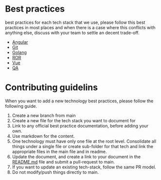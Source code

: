 # Best practices
best practices for each tech stack that we use, please follow this best practices in most places and when there is a case where this conflicts with anything else, discuss with your team to settle an decent trade-off.
- [Angular](angular.md)
- [Git](git)
- [Golang](golang.md)
- [ROR](ror.md)
- [Vue](vuejs.md)
- [QA](QA)


# Contributing guidelins
When you want to add a new technology best practices, please follow the following guide.
1. Create a new branch from main
2. Create a new file for the tech stack you want to document for
3. Link to any official best practice documentation, before adding your own.
4. Use markdown for the content.
5. One technology must have only one file at the root level. Consolidate all things under a single file or create sub-folder for that tech and link the appropriate files in the main file and in readme.
6. Update the document, and create a link to your document in the [README.md](README.md) file and submit a pull-request to main.
7. If you want to update an existing tech-stack, follow the same PR model.
8. Do not modify/push things directly to main.
